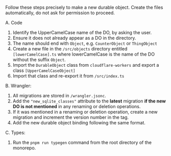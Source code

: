 Follow these steps precisely to make a new durable object. Create the files automatically, do not ask for permission to proceed.

A. Code

1. Identify the UpperCamelCase name of the DO, by asking the user.
2. Ensure it does not already appear as a DO in the directory.
3. The name should end with `Object`, e.g. `CounterObject` or `ThingObject`
4. Create a new file in the `/src/objects` directory entitled `[lowerCamelCase].ts` where lowerCamelCase is the name of the DO without the suffix `Object`.
5. Import the `DurableObject` class from `cloudflare-workers` and export a class `[UpperCamelCaseObject]`
6. Import that class and re-export it from `/src/index.ts`

B. Wrangler:

1. All migrations are stored in `/wrangler.jsonc`.
2. Add the `"new_sqlite_classes"` attribute to the **latest** migration **if the new DO is not mentioned** in any renaming or deletion operations.
3. If it was mentioned in a renaming or deletion operation, create a new migration and increment the version number in the tag.
4. Add the new durable object binding following the same format.

C. Types:

1. Run the `pnpm run typegen` command from the root directory of the monorepo.
